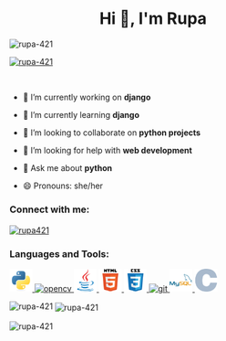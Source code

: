 <h1 align="center">Hi 👋, I'm Rupa</h1>
<p align="left"> <img src="https://komarev.com/ghpvc/?username=rupa-421&label=Profile%20views&color=0e75b6&style=flat" alt="rupa-421" /> </p>

<p align="left"> <a href="https://github.com/ryo-ma/github-profile-trophy"><img src="https://github-profile-trophy.vercel.app/?username=rupa-421" alt="rupa-421" /></a> </p>

<p align="left"> <a href="https://twitter.com/" target="blank"><img src="https://img.shields.io/twitter/follow/?logo=twitter&style=for-the-badge" alt="" /></a> </p>

- 🔭 I’m currently working on **django**

- 🌱 I’m currently learning **django**

- 👯 I’m looking to collaborate on **python projects**

- 🤝 I’m looking for help with **web development**

- 💬 Ask me about **python**
- 😄 Pronouns: she/her

<h3 align="left">Connect with me:</h3>
<p align="left">
<a href="https://www.hackerrank.com/rupa421" target="blank"><img align="center" src="https://cdn.jsdelivr.net/npm/simple-icons@3.0.1/icons/hackerrank.svg" alt="rupa421" height="30" width="40" /></a>
</p>

<h3 align="left">Languages and Tools:</h3>
<p align="left"> <a href="https://www.python.org" target="_blank"> <img src="https://raw.githubusercontent.com/devicons/devicon/master/icons/python/python-original.svg" alt="python" width="40" height="40"/> </a><a href="https://opencv.org/" target="_blank"> <img src="https://www.vectorlogo.zone/logos/opencv/opencv-icon.svg" alt="opencv" width="40" height="40"/> </a><a href="https://www.java.com" target="_blank"> <img src="https://raw.githubusercontent.com/devicons/devicon/master/icons/java/java-original.svg" alt="java" width="40" height="40"/> </a>   <a href="https://www.w3.org/html/" target="_blank"> <img src="https://raw.githubusercontent.com/devicons/devicon/master/icons/html5/html5-original-wordmark.svg" alt="html5" width="40" height="40"/> </a> <a href="https://www.w3schools.com/css/" target="_blank"> <img src="https://raw.githubusercontent.com/devicons/devicon/master/icons/css3/css3-original-wordmark.svg" alt="css3" width="40" height="40"/> </a> <a href="https://git-scm.com/" target="_blank"> <img src="https://www.vectorlogo.zone/logos/git-scm/git-scm-icon.svg" alt="git" width="40" height="40"/> </a> <a href="https://www.mysql.com/" target="_blank"> <img src="https://raw.githubusercontent.com/devicons/devicon/master/icons/mysql/mysql-original-wordmark.svg" alt="mysql" width="40" height="40"/> </a> <a href="https://www.cprogramming.com/" target="_blank"> <img src="https://raw.githubusercontent.com/devicons/devicon/master/icons/c/c-original.svg" alt="c" width="40" height="40"/> </a> </p>

<p><img align="left" src="https://github-readme-stats.vercel.app/api/top-langs?username=rupa-421&show_icons=true&locale=en&layout=compact" alt="rupa-421" /></p>

<p>&nbsp;<img align="center" src="https://github-readme-stats.vercel.app/api?username=rupa-421&show_icons=true&locale=en" alt="rupa-421" /></p>

<p><img align="center" src="https://github-readme-streak-stats.herokuapp.com/?user=rupa-421&" alt="rupa-421" /></p>
